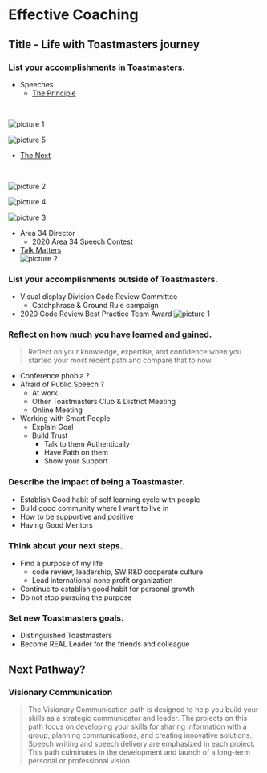 # Effective Coaching
## Title - Life with Toastmasters journey
### List your accomplishments in Toastmasters.
* Speeches
  * [The Principle](https://hoseockchoi.wordpress.com/2020/04/09/the-principle/)
<br>

![picture 1](../../../../images/1ec4f75081aad1a64c68148306ab0ea570f7444e6f4931dd1affc936f2af7a1c.png) 
 
![picture 5](../../../../images/1c337f9f67975eb7a29e7cca867fe648e5d7cb09de00ffcc26e1440c83a7eff2.png) 

  * [The Next](https://hoseockchoi.wordpress.com/2020/03/28/the-next/)
<br>

![picture 2](../../../../images/973cdef251b1098dbca6ce2e77a6daaf03a327b32825fbac775f6fbe43189627.png)  
 

  
![picture 4](../../../../images/87f22bf5e9c75c9f4276c0e860642c5115f2df314bdf7f72b2c5cc536fb0283b.png)  

![picture 3](../../../../images/003e4d303d64b06d5bf69adae5fda646ccdf4f9938f0c20186a79c85d4bdb4dc.png)  


* Area 34 Director
  * [2020 Area 34 Speech Contest](https://github.com/seock04/Uncertainty-Handler/wiki/2020-Area-34-Speech-Contest)
* [Talk Matters](https://github.com/seock04/TalkMatters)
  <br>
![picture 2](../../../../images/966230eb555ba346fac2bb0ea61907bf73c6e7f252f08e96f6e7f59b145def64.png)  

### List your accomplishments outside of Toastmasters.
* Visual display Division Code Review Committee
  * Catchphrase & Ground Rule campaign 
* 2020 Code Review Best Practice Team Award
  ![picture 1](../../../../images/cbbc992012e51c24c9471fd8a0031eaf7bb3b854a55f6a64cf31b788f5c07416.jpg)  


### Reflect on how much you have learned and gained.
> Reflect on your knowledge, expertise, and confidence when you started your most recent path and compare that to now.
* Conference phobia ?
* Afraid of Public Speech ?
  * At work
  * Other Toastmasters Club & District Meeting 
  * Online Meeting
* Working with Smart People
  * Explain Goal
  * Build Trust
    * Talk to them Authentically
    * Have Faith on them
    * Show your Support


### Describe the impact of being a Toastmaster.
* Establish Good habit of self learning cycle with people
* Build good community where I want to live in
* How to be supportive and positive
* Having Good Mentors

### Think about your next steps.
* Find a purpose of my life
  * code review, leadership, SW R&D cooperate culture
  * Lead international none profit organization
* Continue to establish good habit for personal growth
* Do not stop pursuing the purpose 

### Set new Toastmasters goals.
* Distinguished Toastmasters
* Become REAL Leader for the friends and colleague

## Next Pathway?
### Visionary Communication
> The Visionary Communication path is designed to help you build your skills as a strategic communicator and leader. The projects on this path focus on developing your skills for sharing information with a group, planning communications, and creating innovative solutions. Speech writing and speech delivery are emphasized in each project. This path culminates in the development and launch of a long-term personal or professional vision.


